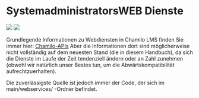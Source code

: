 # SystemadministratorsWEB Dienste

![](../../.gitbook/assets/images27%20%288%29.png) ![](../../.gitbook/assets/images28%20%288%29.png)

Grundlegende Informationen zu Webdiensten in Chamilo LMS finden Sie immer hier: [Chamilo-APIs](https://github.com/chamilo/chamilo-lms/wiki/Chamilo-APIs) Aber die Informationen dort sind möglicherweise nicht vollständig auf dem neuesten Stand \(die in diesem Handbuch\), da sich die Dienste im Laufe der Zeit tendenziell ändern oder an Zahl zunehmen \(obwohl wir natürlich unser Bestes tun, um die Abwärtskompatibilität aufrechtzuerhalten\).

Die zuverlässigste Quelle ist jedoch immer der Code, der sich im main/webservices/ -Ordner befindet.